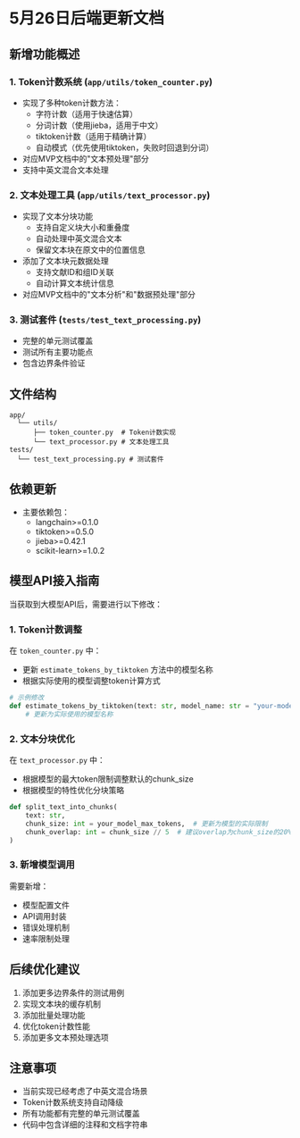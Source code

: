 # 5月26日后端更新文档

## 新增功能概述

### 1. Token计数系统 (`app/utils/token_counter.py`)
- 实现了多种token计数方法：
  - 字符计数（适用于快速估算）
  - 分词计数（使用jieba，适用于中文）
  - tiktoken计数（适用于精确计算）
  - 自动模式（优先使用tiktoken，失败时回退到分词）
- 对应MVP文档中的"文本预处理"部分
- 支持中英文混合文本处理

### 2. 文本处理工具 (`app/utils/text_processor.py`)
- 实现了文本分块功能
  - 支持自定义块大小和重叠度
  - 自动处理中英文混合文本
  - 保留文本块在原文中的位置信息
- 添加了文本块元数据处理
  - 支持文献ID和组ID关联
  - 自动计算文本统计信息
- 对应MVP文档中的"文本分析"和"数据预处理"部分

### 3. 测试套件 (`tests/test_text_processing.py`)
- 完整的单元测试覆盖
- 测试所有主要功能点
- 包含边界条件验证

## 文件结构
```
app/
  └── utils/
      ├── token_counter.py  # Token计数实现
      └── text_processor.py # 文本处理工具
tests/
  └── test_text_processing.py # 测试套件
```

## 依赖更新
- 主要依赖包：
  - langchain>=0.1.0
  - tiktoken>=0.5.0
  - jieba>=0.42.1
  - scikit-learn>=1.0.2

## 模型API接入指南

当获取到大模型API后，需要进行以下修改：

### 1. Token计数调整
在 `token_counter.py` 中：
- 更新 `estimate_tokens_by_tiktoken` 方法中的模型名称
- 根据实际使用的模型调整token计算方式
```python
# 示例修改
def estimate_tokens_by_tiktoken(text: str, model_name: str = "your-model-name"):
    # 更新为实际使用的模型名称
```

### 2. 文本分块优化
在 `text_processor.py` 中：
- 根据模型的最大token限制调整默认的chunk_size
- 根据模型的特性优化分块策略
```python
def split_text_into_chunks(
    text: str,
    chunk_size: int = your_model_max_tokens,  # 更新为模型的实际限制
    chunk_overlap: int = chunk_size // 5  # 建议overlap为chunk_size的20%
)
```

### 3. 新增模型调用
需要新增：
- 模型配置文件
- API调用封装
- 错误处理机制
- 速率限制处理

## 后续优化建议
1. 添加更多边界条件的测试用例
2. 实现文本块的缓存机制
3. 添加批量处理功能
4. 优化token计数性能
5. 添加更多文本预处理选项

## 注意事项
- 当前实现已经考虑了中英文混合场景
- Token计数系统支持自动降级
- 所有功能都有完整的单元测试覆盖
- 代码中包含详细的注释和文档字符串 